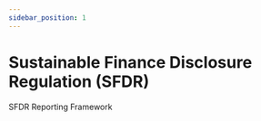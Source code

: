 ```yaml
---
sidebar_position: 1
---
```


# Sustainable Finance Disclosure Regulation (SFDR)

SFDR Reporting Framework
